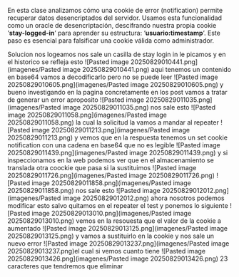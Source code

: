 En esta clase analizamos cómo una cookie de error (notification) permite recuperar datos desencriptados del servidor. Usamos esta funcionalidad como un oracle de desencriptación, descifrando nuestra propia cookie ‘**stay-logged-in**‘ para aprender su estructura: ‘**usuario:timestamp**‘. Este paso es esencial para falsificar una cookie válida como administrador.

Solucion
nos logeamos nos sale un casilla de stay login in le picamos y en el historico se refleja esto
![Pasted image 20250829010441.png](imagenes/Pasted image 20250829010441.png)
aqui tenemos un contenido en base64 vamos a decodificarlo pero no se puede leer
![Pasted image 20250829010605.png](imagenes/Pasted image 20250829010605.png)
y bueno investigando en la pagina concretamente en los post vamos a tratar de generar un error aproposito
![Pasted image 20250829011035.png](imagenes/Pasted image 20250829011035.png)
nos sale esto
![Pasted image 20250829011058.png](imagenes/Pasted image 20250829011058.png)
la cual la solicitud la vamos a mandar al repeater
![Pasted image 20250829011213.png](imagenes/Pasted image 20250829011213.png)
y vemos que en la respuesta tenemos un set cookie notification con una cadena en base64 que no es legible
![Pasted image 20250829011439.png](imagenes/Pasted image 20250829011439.png)
y si inspeccionamos en la web podemos ver que en el almacenamiento se translada otra coockie que pasa si la sustituimos
![Pasted image 20250829011726.png](imagenes/Pasted image 20250829011726.png)
![Pasted image 20250829011858.png](imagenes/Pasted image 20250829011858.png)
nos sale esto
![Pasted image 20250829012012.png](imagenes/Pasted image 20250829012012.png)
ahora nosotros podemos modificar esto salvo quitamos en el repeater el test y ponemos lo siguiente
![Pasted image 20250829013010.png](imagenes/Pasted image 20250829013010.png)
vemos en la resouesta que el valor de la cookie a aumentado
![Pasted image 20250829013125.png](imagenes/Pasted image 20250829013125.png)
y vamos a sustituirlo en la cookie y nos sale un nuevo error
![Pasted image 20250829013237.png](imagenes/Pasted image 20250829013237.png)el cual si vemos cuanto tiene 
![Pasted image 20250829013426.png](imagenes/Pasted image 20250829013426.png)
23 caracteres que tendremos que eliminar